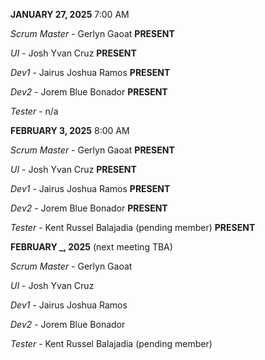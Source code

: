 **JANUARY 27, 2025** 7:00 AM

_Scrum Master_ - Gerlyn Gaoat **PRESENT**

_UI_ - Josh Yvan Cruz **PRESENT**

_Dev1_ - Jairus Joshua Ramos **PRESENT**

_Dev2_ - Jorem Blue Bonador **PRESENT**

_Tester_ - n/a

**FEBRUARY 3, 2025** 8:00 AM

_Scrum Master_ - Gerlyn Gaoat **PRESENT**

_UI_ - Josh Yvan Cruz **PRESENT**

_Dev1_ - Jairus Joshua Ramos **PRESENT**

_Dev2_ - Jorem Blue Bonador **PRESENT**

_Tester_ - Kent Russel Balajadia (pending member) **PRESENT**

**FEBRUARY _, 2025** (next meeting TBA)

_Scrum Master_ - Gerlyn Gaoat 

_UI_ - Josh Yvan Cruz 

_Dev1_ - Jairus Joshua Ramos 

_Dev2_ - Jorem Blue Bonador 

_Tester_ - Kent Russel Balajadia (pending member) 
